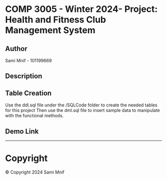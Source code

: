 # COMP 3005 - Winter 2024- Project: Health and Fitness Club Management System
## Author
Sami Mnif - 101199669
## Description
## Table Creation
Use the ddl.sql file under the /SQLCode folder to create the needed tables for this project
Then use the dml.sql file to insert sample data to manipulate with the functional methods.
## Demo Link

<hr>

# Copyright
© Copyright 2024 Sami Mnif
